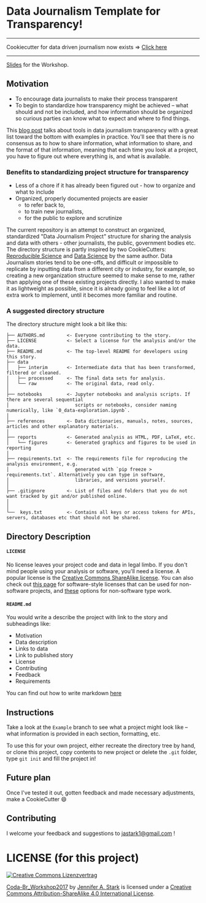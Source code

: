 # Data Journalism Template for Transparency!
___
Cookiecutter for data driven journalism now exists => [Click here](https://github.com/JAStark/cookiecutter-data-driven-journalism)
___

[Slides](https://jastark.github.io/Coda-Br_Workshop2017Slides/) for the Workshop.
## Motivation
* To encourage data journalists to make their process transparent
* To begin to standardize how transparency might be achieved – what should and not be included, and how information should be organized so curious parties can know what to expect and where to find things.

This [blog post](https://blog.ouseful.info/2017/01/25/data-journalism-units-on-github/) talks about tools in data journalism transparency with a great list toward the bottom with examples in practice. You'll see that there is no consensus as to how to share information, what information to share, and the format of that information, meaning that each time you look at a project, you have to figure out where everything is, and what is available.

### Benefits to standardizing project structure for transparency
* Less of a chore if it has already been figured out - how to organize and what to include
* Organized, properly documented projects are easier
  - to refer back to,
  - to train new journalists,
  - for the public to explore and scrutinize

The current repository is an attempt to construct an organized, standardized "Data Journalism Project" structure for sharing the analysis and data with others - other journalists, the public, government bodies etc. The directory structure is partly inspired by two CookieCutters: [Reproducible Science](https://github.com/mkrapp/cookiecutter-reproducible-science) and [Data Science](https://github.com/drivendata/cookiecutter-data-science) by the same author.
Data Journalism stories tend to be one-offs, and difficult or impossible to replicate by inputting data from a different city or industry, for example, so creating a new organization structure seemed to make sense to me, rather than applying one of these existing projects directly. I also wanted to make it as lightweight as possible, since it is already going to feel like a lot of extra work to implement, until it becomes more familiar and routine.

### A suggested directory structure

The directory structure might look a bit like this:

```
├── AUTHORS.md        <- Everyone contributing to the story.
├── LICENSE           <- Select a license for the analysis and/or the data.
├── README.md         <- The top-level README for developers using this story.
├── data
│   ├── interim       <- Intermediate data that has been transformed, filtered or cleaned.
│   ├── processed     <- The final data sets for analysis.
│   └── raw           <- The original data, read only.
│
├── notebooks         <- Jupyter notebooks and analysis scripts. If there are several sequential
│                        scripts or notebooks, consider naming numerically, like `0_data-exploration.ipynb`.
│
├── references        <- Data dictionaries, manuals, notes, sources, articles and other explanatory materials.
│
├── reports           <- Generated analysis as HTML, PDF, LaTeX, etc.
│   └── figures       <- Generated graphics and figures to be used in reporting
│
├── requirements.txt  <- The requirements file for reproducing the analysis environment, e.g.
│                        generated with `pip freeze > requirements.txt`. Alternatively you can type in software,
│                        libraries, and versions yourself.
│
├── .gitignore        <- List of files and folders that you do not want tracked by git and/or published online.
│
│
└──  keys.txt         <- Contains all keys or access tokens for APIs, servers, databases etc that should not be shared.

```

## Directory Description

#### `LICENSE`
No license leaves your project code and data in legal limbo. If you don't mind people using your analysis or software, you'll need a license. A popular license is the [Creative Commons ShareAlike license](https://creativecommons.org/licenses/by-sa/4.0/). You can also check out [this page](https://choosealicense.com) for software-style licenses that can be used for non-software projects, and [these](https://choosealicense.com/non-software/) options for non-software type work.

#### `README.md`
You would write a describe the project with link to the story and subheadings like:
* Motivation
* Data description
* Links to data
* Link to published story
* License
* Contributing
* Feedback
* Requirements

You can find out how to write markdown [here](https://guides.github.com/features/mastering-markdown/)

## Instructions
Take a look at the `Example` branch to see what a project might look like – what information is provided in each section, formatting, etc.

To use this for your own project, either recreate the directory tree by hand, or clone this project, copy contents to new project or delete the `.git` folder, type `git init` and fill the project in!

## Future plan
Once I've tested it out, gotten feedback and made necessary adjustments, make a CookieCutter :smile:

## Contributing
I welcome your feedback and suggestions to jastark1@gmail.com !

# LICENSE (for this project)
<a rel="license" href="http://creativecommons.org/licenses/by-sa/4.0/"><img alt="Creative Commons Lizenzvertrag" style="border-width:0" src="https://i.creativecommons.org/l/by-sa/4.0/88x31.png" /></a>

[Coda-Br_Workshop2017](https://github.com/JAStark/Coda-Br_Workshop2017/) by [Jennifer A. Stark](https://github.com/JAStark) is licensed under a <a rel="license" href="http://creativecommons.org/licenses/by-sa/4.0/">Creative Commons Attribution-ShareAlike 4.0 International License</a>.
